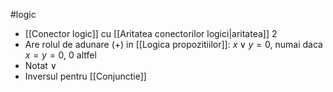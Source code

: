 #logic 
- [[Conector logic]] cu [[Aritatea conectorilor logici|aritatea]] 2
- Are rolul de adunare ($+$) in [[Logica propozitiilor]]: $x \lor y = 0$, numai daca $x=y=0$, $0$ altfel
- Notat $\lor$
- Inversul pentru [[Conjunctie]]